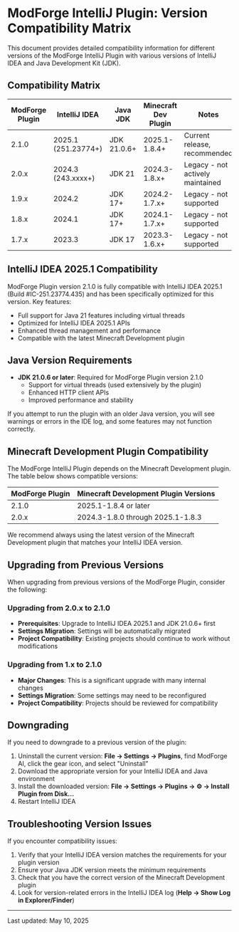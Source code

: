# ModForge IntelliJ Plugin: Version Compatibility Matrix

This document provides detailed compatibility information for different versions of the ModForge IntelliJ Plugin with various versions of IntelliJ IDEA and Java Development Kit (JDK).

## Compatibility Matrix

| ModForge Plugin | IntelliJ IDEA      | Java JDK        | Minecraft Dev Plugin | Notes                           |
|-----------------|--------------------|-----------------|-----------------------|---------------------------------|
| 2.1.0           | 2025.1 (251.23774+)| JDK 21.0.6+     | 2025.1-1.8.4+        | Current release, recommended    |
| 2.0.x           | 2024.3 (243.xxxx+) | JDK 21          | 2024.3-1.8.x+        | Legacy - not actively maintained|
| 1.9.x           | 2024.2             | JDK 17+         | 2024.2-1.7.x+        | Legacy - not supported          |
| 1.8.x           | 2024.1             | JDK 17+         | 2024.1-1.7.x+        | Legacy - not supported          |
| 1.7.x           | 2023.3             | JDK 17          | 2023.3-1.6.x+        | Legacy - not supported          |

## IntelliJ IDEA 2025.1 Compatibility

ModForge Plugin version 2.1.0 is fully compatible with IntelliJ IDEA 2025.1 (Build #IC-251.23774.435) and has been specifically optimized for this version. Key features:

- Full support for Java 21 features including virtual threads
- Optimized for IntelliJ IDEA 2025.1 APIs
- Enhanced thread management and performance
- Compatible with the latest Minecraft Development plugin

## Java Version Requirements

- **JDK 21.0.6 or later**: Required for ModForge Plugin version 2.1.0
  - Support for virtual threads (used extensively by the plugin)
  - Enhanced HTTP client APIs
  - Improved performance and stability

If you attempt to run the plugin with an older Java version, you will see warnings or errors in the IDE log, and some features may not function correctly.

## Minecraft Development Plugin Compatibility

The ModForge IntelliJ Plugin depends on the Minecraft Development plugin. The table below shows compatible versions:

| ModForge Plugin | Minecraft Development Plugin Versions |
|-----------------|--------------------------------------|
| 2.1.0           | 2025.1-1.8.4 or later                |
| 2.0.x           | 2024.3-1.8.0 through 2025.1-1.8.3    |

We recommend always using the latest version of the Minecraft Development plugin that matches your IntelliJ IDEA version.

## Upgrading from Previous Versions

When upgrading from previous versions of the ModForge Plugin, consider the following:

### Upgrading from 2.0.x to 2.1.0

- **Prerequisites**: Upgrade to IntelliJ IDEA 2025.1 and JDK 21.0.6+ first
- **Settings Migration**: Settings will be automatically migrated
- **Project Compatibility**: Existing projects should continue to work without modifications

### Upgrading from 1.x to 2.1.0

- **Major Changes**: This is a significant upgrade with many internal changes
- **Settings Migration**: Some settings may need to be reconfigured
- **Project Compatibility**: Projects should be reviewed for compatibility

## Downgrading

If you need to downgrade to a previous version of the plugin:

1. Uninstall the current version: **File → Settings → Plugins**, find ModForge AI, click the gear icon, and select "Uninstall"
2. Download the appropriate version for your IntelliJ IDEA and Java environment
3. Install the downloaded version: **File → Settings → Plugins → ⚙️ → Install Plugin from Disk...**
4. Restart IntelliJ IDEA

## Troubleshooting Version Issues

If you encounter compatibility issues:

1. Verify that your IntelliJ IDEA version matches the requirements for your plugin version
2. Ensure your Java JDK version meets the minimum requirements
3. Check that you have the correct version of the Minecraft Development plugin
4. Look for version-related errors in the IntelliJ IDEA log (**Help → Show Log in Explorer/Finder**)

---

Last updated: May 10, 2025